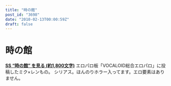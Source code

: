```yaml
---
title: "時の館"
post_id: "3698"
date: "2010-02-13T00:00:59Z"
draft: false
---
```


# 時の館

**[SS “時の館” を見る (約1,800文字)](/tag/frozen-mansion)** エロパロ板「VOCALOID総合エロパロ」に投稿したミク×レンもの。 シリアス。ほんのりホラー入ってます。エロ要素はありません。
